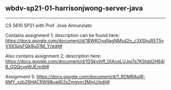## wbdv-sp21-01-harrisonjwong-server-java

---


CS 5610 SP21 with Prof. Jose Annunziato

Contains assignment 1; description can be found here: https://docs.google.com/document/d/1BWKOyq9agNMsd2n_c3XShuR5T5yVXKSpsFQk9uS1M_Y/edit#

Also contains assignment 2; description here: https://docs.google.com/document/d/1DSkyihff_GIAceLUJpi7s7KStdd2H64jB_GQQcveWJE/edit#

Assignment 5: https://docs.google.com/document/d/1_RDMRAsIR-6MY_xzbZ6HACRW98vat6j2sZmgym3MinU/edit#